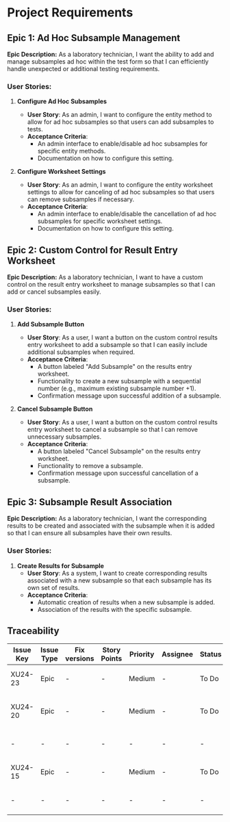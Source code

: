 # Project Requirements

## Epic 1: Ad Hoc Subsample Management

**Epic Description:**
As a laboratory technician, I want the ability to add and manage subsamples ad hoc within the test form so that I can efficiently handle unexpected or additional testing requirements.

### User Stories:

1. **Configure Ad Hoc Subsamples**

   - **User Story**: As an admin, I want to configure the entity method to allow for ad hoc subsamples so that users can add subsamples to tests.
   - **Acceptance Criteria**:
     - An admin interface to enable/disable ad hoc subsamples for specific entity methods.
     - Documentation on how to configure this setting.

2. **Configure Worksheet Settings**
   - **User Story**: As an admin, I want to configure the entity worksheet settings to allow for canceling of ad hoc subsamples so that users can remove subsamples if necessary.
   - **Acceptance Criteria**:
     - An admin interface to enable/disable the cancellation of ad hoc subsamples for specific worksheet settings.
     - Documentation on how to configure this setting.

## Epic 2: Custom Control for Result Entry Worksheet

**Epic Description:**
As a laboratory technician, I want to have a custom control on the result entry worksheet to manage subsamples so that I can add or cancel subsamples easily.

### User Stories:

1. **Add Subsample Button**

   - **User Story**: As a user, I want a button on the custom control results entry worksheet to add a subsample so that I can easily include additional subsamples when required.
   - **Acceptance Criteria**:
     - A button labeled "Add Subsample" on the results entry worksheet.
     - Functionality to create a new subsample with a sequential number (e.g., maximum existing subsample number +1).
     - Confirmation message upon successful addition of a subsample.

2. **Cancel Subsample Button**
   - **User Story**: As a user, I want a button on the custom control results entry worksheet to cancel a subsample so that I can remove unnecessary subsamples.
   - **Acceptance Criteria**:
     - A button labeled "Cancel Subsample" on the results entry worksheet.
     - Functionality to remove a subsample.
     - Confirmation message upon successful cancellation of a subsample.

## Epic 3: Subsample Result Association

**Epic Description:**
As a laboratory technician, I want the corresponding results to be created and associated with the subsample when it is added so that I can ensure all subsamples have their own results.

### User Stories:

1. **Create Results for Subsample**
   - **User Story**: As a system, I want to create corresponding results associated with a new subsample so that each subsample has its own set of results.
   - **Acceptance Criteria**:
     - Automatic creation of results when a new subsample is added.
     - Association of the results with the specific subsample.

## Traceability

| Issue Key | Issue Type | Fix versions | Story Points | Priority | Assignee | Status | Summary                                   | Link   | Issue Key | Issue Type  | Fix versions | Story Points | Priority | Assignee          | Status | Summary                      |
| --------- | ---------- | ------------ | ------------ | -------- | -------- | ------ | ----------------------------------------- | ------ | --------- | ----------- | ------------ | ------------ | -------- | ----------------- | ------ | ---------------------------- |
| XU24\-23  | Epic       | \-           | \-           | Medium   | \-       | To Do  | Subsample Result Association              | Causes | XU24\-24  | Requirement | \-           | \-           | Low      | Kristin Schneider | To Do  | Create Results for Subsample |
| XU24\-20  | Epic       | \-           | \-           | Medium   | \-       | To Do  | Custom Control for Result Entry Worksheet | Causes | XU24\-21  | Requirement | \-           | \-           | Medium   | Kristin Schneider | To Do  | Add Subsample Button         |
| \-        | \-         | \-           | \-           | \-       | \-       | \-     | \-                                        | Causes | XU24\-22  | Requirement | \-           | \-           | Medium   | \-                | To Do  | Cancel Subsample Button      |
| XU24\-15  | Epic       | \-           | \-           | Medium   | \-       | To Do  | Ad Hoc Subsample Management               | Causes | XU24\-18  | Requirement | \-           | \-           | Medium   | \-                | To Do  | Configure Ad Hoc Subsamples  |
| \-        | \-         | \-           | \-           | \-       | \-       | \-     | \-                                        | Causes | XU24\-19  | Requirement | \-           | \-           | Medium   | \-                | To Do  | Configure Worksheet Settings |
